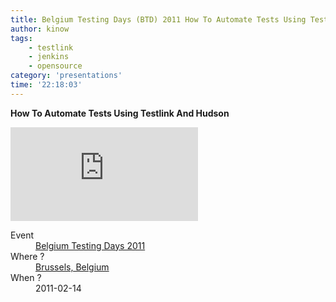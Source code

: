 ```yaml
---
title: Belgium Testing Days (BTD) 2011 How To Automate Tests Using Testlink And Hudson
author: kinow
tags:
    - testlink
    - jenkins
    - opensource
category: 'presentations'
time: '22:18:03'
---
```


<strong>How To Automate Tests Using Testlink And Hudson</strong>

<div class='row'>
<div class="ui embed">
<iframe src="https://kinow.github.io/btd-2011/" frameborder="0" allowfullscreen></iframe>
</div>
</div>

<dl>
<dt>Event</dt>
<dd><a href="http://nesi-cri.nz/">Belgium Testing Days 2011</a></dd>
<dt>Where ?</dt>
<dd><a href="https://www.google.co.nz/maps/place/Brussels,+Belgium/@50.838679,4.2933655,12z/data=!3m1!4b1!4m5!3m4!1s0x47c3c486740f9fff:0x10099ab2f4c8030!8m2!3d50.8503463!4d4.3517211">Brussels, Belgium</a></dd>
<dt>When ?</dt>
<dd>2011-02-14</dd>
</dl>


